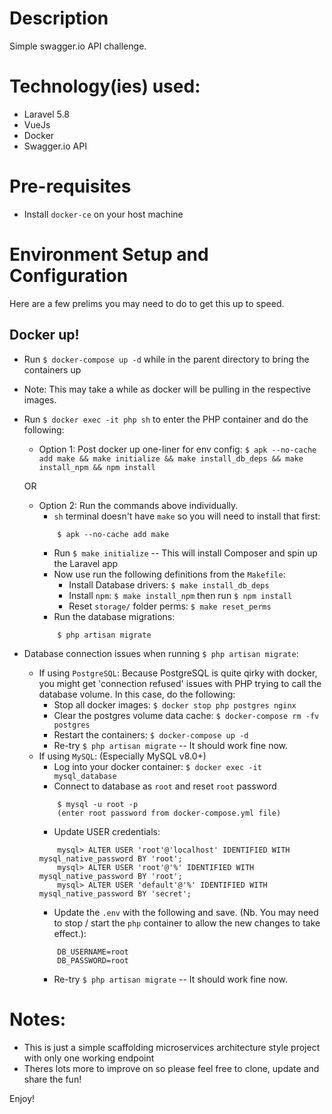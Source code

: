 # Description
Simple swagger.io API challenge.

# Technology(ies) used:
- Laravel 5.8
- VueJs
- Docker
- Swagger.io API 

# Pre-requisites
- Install `docker-ce` on your host machine

# Environment Setup and Configuration
Here are a few prelims you may need to do to get this up to speed.
## Docker up!
- Run `$ docker-compose up -d` while in the parent directory to bring the containers up
- Note: This may take a while as docker will be pulling in the respective images.
- Run `$ docker exec -it php sh` to enter the PHP container and do the following:
    - Option 1: Post docker up one-liner for env config:
    `$ apk --no-cache add make && make initialize && make install_db_deps && make install_npm && npm install`
    
    OR

    - Option 2: Run the commands above individually.
        - `sh` terminal doesn't have `make` so you will need to install that first:
        ```
            $ apk --no-cache add make
        ```
        - Run `$ make initialize` -- This will install Composer and spin up the Laravel app
        - Now use run the following definitions from the `Makefile`:
            - Install Database drivers: `$ make install_db_deps`
            - Install `npm`: `$ make install_npm` then run `$ npm install`
            - Reset `storage/` folder perms: `$ make reset_perms`
        - Run the database migrations:
        ```
            $ php artisan migrate
        ```
- Database connection issues when running `$ php artisan migrate`:
    - If using `PostgreSQL`: 
    Because PostgreSQL is quite qirky with docker, you might get 'connection refused' issues with PHP trying to call the database volume. In this case, do the following:
        - Stop all docker images: `$ docker stop php postgres nginx`
        - Clear the postgres volume data cache: `$ docker-compose rm -fv postgres`
        - Restart the containers: `$ docker-compose up -d`
        - Re-try `$ php artisan migrate` -- It should work fine now.
    - If using `MySQL`: (Especially MySQL v8.0+)
        - Log into your docker container: `$ docker exec -it mysql_database`
        - Connect to database as `root` and reset `root` password
        ```
            $ mysql -u root -p
            (enter root password from docker-compose.yml file)
        ```
        - Update USER credentials:
        ```
            mysql> ALTER USER 'root'@'localhost' IDENTIFIED WITH mysql_native_password BY 'root';
            mysql> ALTER USER 'root'@'%' IDENTIFIED WITH mysql_native_password BY 'root';
            mysql> ALTER USER 'default'@'%' IDENTIFIED WITH mysql_native_password BY 'secret';
        ```
        - Update the `.env` with the following and save. (Nb. You may need to stop / start the `php` container to allow the new changes to take effect.):
        ```
            DB_USERNAME=root
            DB_PASSWORD=root
        ```
        - Re-try `$ php artisan migrate` -- It should work fine now.

        
# Notes:
- This is just a simple scaffolding microservices architecture style project with only one working endpoint
- Theres lots more to improve on so please feel free to clone, update and share the fun!

Enjoy!
    
    


